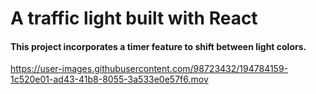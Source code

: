# A traffic light built with React

#### This project incorporates a timer feature to shift between light colors.



https://user-images.githubusercontent.com/98723432/194784159-1c520e01-ad43-41b8-8055-3a533e0e57f6.mov

